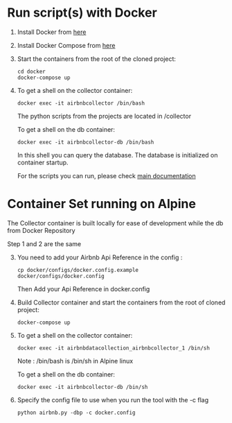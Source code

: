 # Run script(s) with Docker

1. Install Docker from [here](https://docs.docker.com/install/)
2. Install Docker Compose from [here](https://docs.docker.com/compose/install/)
3. Start the containers from the root of the cloned project: 

   ```console
   cd docker
   docker-compose up
   ```
4. To get a shell on the collector container:

   ```console
   docker exec -it airbnbcollector /bin/bash
   ```
   The python scripts from the projects are located in /collector

   To get a shell on the db container:

   ```shell
   docker exec -it airbnbcollector-db /bin/bash
   ```
   In this shell you can query the database. The database is initialized on container startup.

   For the scripts you can run, please check [main documentation](../README.md)
   
   
# Container Set running on Alpine

The Collector container is built locally for ease of development while the db from Docker Repository

Step 1 and 2 are the same

3. You need to add your Airbnb Api Reference in the config :

   ```console
   cp docker/configs/docker.config.example docker/configs/docker.config
   ```
   Then Add your Api Reference in docker.config

4. Build Collector container and start the containers from the root of cloned project:

   ```console
   docker-compose up
   ```
   
5. To get a shell on the collector container:
   ```console
   docker exec -it airbnbdatacollection_airbnbcollector_1 /bin/sh
   ```
   Note : /bin/bash is /bin/sh in Alpine linux
   
   To get a shell on the db container:

   ```shell
   docker exec -it airbnbcollector-db /bin/sh
   ```
   
6. Specify the config file to use when you run the tool with the -c flag

   ```shell
   python airbnb.py -dbp -c docker.config
   ```
